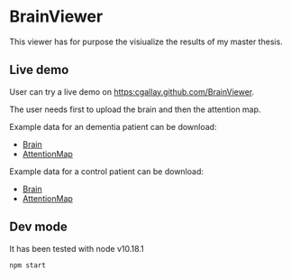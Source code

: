# BrainViewer

This viewer has for purpose the visiualize the results of my master thesis.

## Live demo
User can try a live demo on [https:cgallay.github.com/BrainViewer](https:cgallay.github.com/BrainViewer).

The user needs first to upload the brain and then the attention map.

Example data for an dementia patient can be download:

 - [Brain](https://github.com/cgallay/BrainViewer/raw/master/data/AD/sub_01/MNI152_norm.nii.gz)
 - [AttentionMap](https://github.com/cgallay/BrainViewer/raw/master/data/AD/sub_01/attentionMap.nii.gz)

Example data for a control patient can be download:
 - [Brain](https://github.com/cgallay/BrainViewer/raw/master/data/Control/sub_01/MNI152_norm.nii.gz)
 - [AttentionMap](https://github.com/cgallay/BrainViewer/raw/master/data/attentionMap/sub_01/attentionMap.nii.gz)

## Dev mode
It has been tested with node v10.18.1

```bash
npm start 
```
